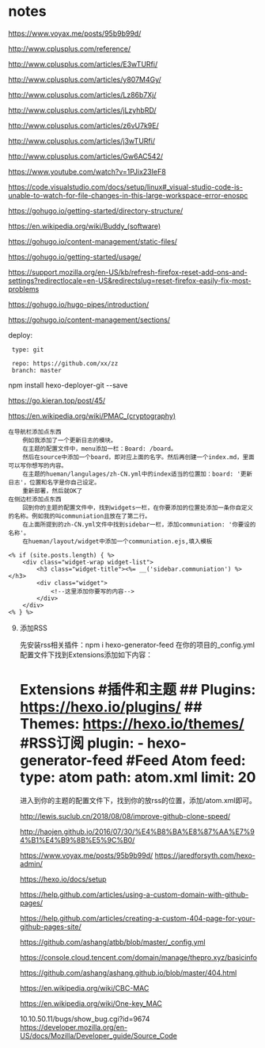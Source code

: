 # notes

https://www.voyax.me/posts/95b9b99d/

http://www.cplusplus.com/reference/

http://www.cplusplus.com/articles/E3wTURfi/

http://www.cplusplus.com/articles/y807M4Gy/

http://www.cplusplus.com/articles/Lz86b7Xj/

http://www.cplusplus.com/articles/jLzyhbRD/

http://www.cplusplus.com/articles/z6vU7k9E/

http://www.cplusplus.com/articles/j3wTURfi/

http://www.cplusplus.com/articles/Gw6AC542/

https://www.youtube.com/watch?v=1PJix23IeF8

https://code.visualstudio.com/docs/setup/linux#_visual-studio-code-is-unable-to-watch-for-file-changes-in-this-large-workspace-error-enospc

https://gohugo.io/getting-started/directory-structure/

https://en.wikipedia.org/wiki/Buddy_(software)

https://gohugo.io/content-management/static-files/

https://gohugo.io/getting-started/usage/

https://support.mozilla.org/en-US/kb/refresh-firefox-reset-add-ons-and-settings?redirectlocale=en-US&redirectslug=reset-firefox-easily-fix-most-problems

https://gohugo.io/hugo-pipes/introduction/

https://gohugo.io/content-management/sections/

deploy:

     type: git

     repo: https://github.com/xx/zz
     branch: master


npm install hexo-deployer-git --save

https://go.kieran.top/post/45/

https://en.wikipedia.org/wiki/PMAC_(cryptography)

    在导航栏添加点东西
        例如我添加了一个更新日志的模块。
        在主题的配置文件中，menu添加一栏：Board: /board。
        然后在source中添加一个board，即对应上面的名字。然后再创建一个index.md，里面可以写你想写的内容。
        在主题的hueman/langulages/zh-CN.yml中的index适当的位置加：board: '更新日志'，位置和名字是你自己设定。
        重新部署，然后就OK了
    在侧边栏添加点东西
        回到你的主题的配置文件中，找到widgets一栏，在你要添加的位置处添加一条你自定义的名称。例如我的叫communiation且放在了第二行。
        在上面所提到的zh-CN.yml文件中找到sidebar一栏，添加communiation: '你要设的名称'。
        在hueman/layout/widget中添加一个communiation.ejs,填入模板

    <% if (site.posts.length) { %>
        <div class="widget-wrap widget-list">
            <h3 class="widget-title"><%= __('sidebar.communiation') %></h3>
            <div class="widget">
                <!--这里添加你要写的内容-->
            </div>
        </div>
    <% } %>

9. 添加RSS

    先安装rss相关插件：npm i hexo-generator-feed
    在你的项目的_config.yml配置文件下找到Extensions添加如下内容：
    # Extensions #插件和主题 ## Plugins: https://hexo.io/plugins/ ## Themes: https://hexo.io/themes/ #RSS订阅 plugin: - hexo-generator-feed #Feed Atom feed: type: atom path: atom.xml limit: 20
    进入到你的主题的配置文件下，找到你的放rss的位置，添加/atom.xml即可。
    
    http://lewis.suclub.cn/2018/08/08/improve-github-clone-speed/
    
    http://haojen.github.io/2016/07/30/%E4%B8%BA%E8%87%AA%E7%94%B1%E4%B9%8B%E5%9C%B0/
    
    https://www.voyax.me/posts/95b9b99d/
    https://jaredforsyth.com/hexo-admin/
    
    https://hexo.io/docs/setup
    
    https://help.github.com/articles/using-a-custom-domain-with-github-pages/
    
    https://help.github.com/articles/creating-a-custom-404-page-for-your-github-pages-site/
    
    https://github.com/ashang/atbb/blob/master/_config.yml
    
    https://console.cloud.tencent.com/domain/manage/thepro.xyz/basicinfo
    
    https://github.com/ashang/ashang.github.io/blob/master/404.html
    
    https://en.wikipedia.org/wiki/CBC-MAC
    
    https://en.wikipedia.org/wiki/One-key_MAC
    
    10.10.50.11/bugs/show_bug.cgi?id=9674
    https://developer.mozilla.org/en-US/docs/Mozilla/Developer_guide/Source_Code
    
